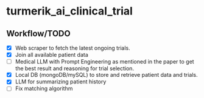 ﻿# turmerik_ai_clinical_trial

## Workflow/TODO
- [x] Web scraper to fetch the latest ongoing trials.
- [x] Join all available patient data
- [ ] Medical LLM with Prompt Engineering as mentioned in the paper to get the best result and reasoning for trial selection.
- [x] Local DB (mongoDB/mySQL) to store and retrieve patient data and trials.
- [x] LLM for summarizing patient history
- [ ] Fix matching algorithm
